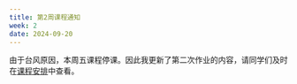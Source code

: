 ```yaml
---
title: 第2周课程通知
week: 2
date: 2024-09-20
---
```


由于台风原因，本周五课程停课。因此我更新了第二次作业的内容，请同学们及时在[课程安排](../schedule)中查看。
